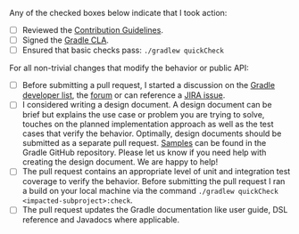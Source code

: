 Any of the checked boxes below indicate that I took action:

- [ ] Reviewed the [Contribution Guidelines](https://github.com/gradle/gradle/blob/master/.github/CONTRIBUTING.md).
- [ ] Signed the [Gradle CLA](http://gradle.org/contributor-license-agreement/).
- [ ] Ensured that basic checks pass: `./gradlew quickCheck`

For all non-trivial changes that modify the behavior or public API:

- [ ] Before submitting a pull request, I started a discussion on the [Gradle developer list](https://groups.google.com/forum/#!forum/gradle-dev),
      the [forum](https://discuss.gradle.org/) or can reference a [JIRA issue](https://issues.gradle.org/secure/Dashboard.jspa).
- [ ] I considered writing a design document. A design document can be
brief but explains the use case or problem you are trying to solve,
touches on the planned implementation approach as well as the test cases
that verify the behavior. Optimally, design documents should be submitted
as a separate pull request. [Samples](https://github.com/gradle/gradle/tree/master/design-docs)
can be found in the Gradle GitHub repository. Please let us know if you need help with
creating the design document. We are happy to help!
- [ ] The pull request contains an appropriate level of unit and integration
test coverage to verify the behavior. Before submitting the pull request
I ran a build on your local machine via the command
`./gradlew quickCheck <impacted-subproject>:check`.
- [ ] The pull request updates the Gradle documentation like user guide,
DSL reference and Javadocs where applicable.
